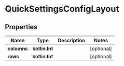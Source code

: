 
# QuickSettingsConfigLayout

## Properties
| Name | Type | Description | Notes |
| ------------ | ------------- | ------------- | ------------- |
| **columns** | **kotlin.Int** |  |  [optional] |
| **rows** | **kotlin.Int** |  |  [optional] |



